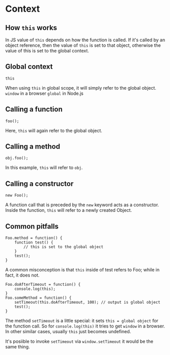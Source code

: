 # Context


## How `this` works 

In JS value of `this` depends on how the function is called. If it's called by an object reference, then the value of `this` is set to that object, otherwise the value of this is set to the global context.

## Global context

```
this
```

When using `this` in global scope, it will simply refer to the global object.
`window` in a browser
`global` in Node.js

## Calling a function

```
foo();
```

Here, `this` will again refer to the global object.

## Calling a method

```
obj.foo(); 
```

In this example, `this` will refer to `obj`.

## Calling a constructor

```
new Foo();
```

A function call that is preceded by the `new` keyword acts as a constructor. Inside the function, `this` will refer to a newly created Object.


## Common pitfalls

```
Foo.method = function() {
    function test() {
        // this is set to the global object
    }
    test();
}
```

A common misconception is that `this` inside of test refers to Foo; while in fact, it does not.


```
Foo.doAfterTimeout = function() {
    console.log(this);
}
Foo.someMethod = function() {
    setTimeout(this.doAfterTimeout, 100); // output is global object
    test();
}
```

The method `setTimeout` is a little special: it sets `this = global object` for the function call. So for `console.log(this)` it tries to get `window` in a browser. In other similar cases, usually `this` just becomes undefined.

It's posiible to invoke `setTimeout` via `window.setTimeout` it would be the same thing.

